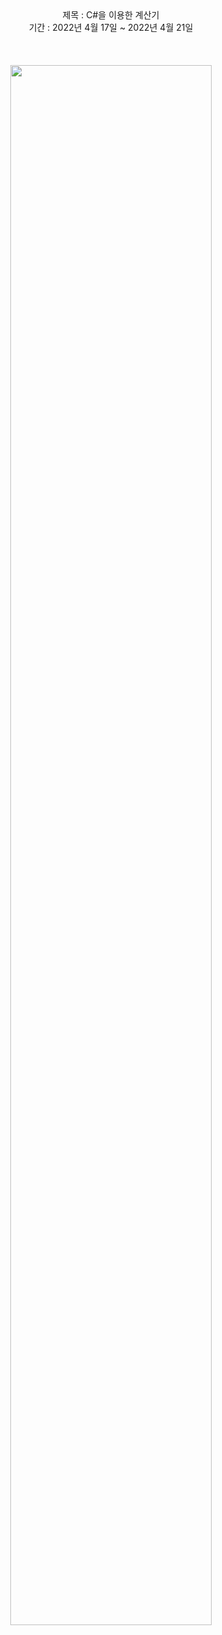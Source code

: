 <div align="center">
제목 : C#을 이용한 계산기</br>
기간 : 2022년 4월 17일 ~ 2022년 4월 21일</br></br></br></br>

<img width="80%" src="https://user-images.githubusercontent.com/103883791/164268732-90e36baf-508b-436d-94e2-849baa56e77e.png"/>
</div>
